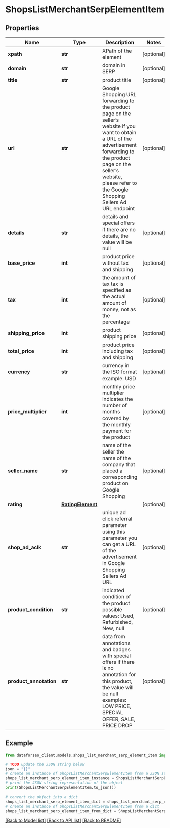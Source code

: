 # ShopsListMerchantSerpElementItem


## Properties

Name | Type | Description | Notes
------------ | ------------- | ------------- | -------------
**xpath** | **str** | XPath of the element | [optional] 
**domain** | **str** | domain in SERP | [optional] 
**title** | **str** | product title | [optional] 
**url** | **str** | Google Shopping URL forwarding to the product page on the seller’s website if you want to obtain a URL of the advertisement forwarding to the product page on the seller’s website, please refer to the Google Shopping Sellers Ad URL endpoint | [optional] 
**details** | **str** | details and special offers if there are no details, the value will be null | [optional] 
**base_price** | **int** | product price without tax and shipping | [optional] 
**tax** | **int** | the amount of tax tax is specified as the actual amount of money, not as the percentage | [optional] 
**shipping_price** | **int** | product shipping price | [optional] 
**total_price** | **int** | product price including tax and shipping | [optional] 
**currency** | **str** | currency in the ISO format example: USD | [optional] 
**price_multiplier** | **int** | monthly price multiplier indicates the number of months covered by the monthly payment for the product | [optional] 
**seller_name** | **str** | name of the seller the name of the company that placed a corresponding product on Google Shopping | [optional] 
**rating** | [**RatingElement**](RatingElement.md) |  | [optional] 
**shop_ad_aclk** | **str** | unique ad click referral parameter using this parameter you can get a URL of the advertisement in Google Shopping Sellers Ad URL | [optional] 
**product_condition** | **str** | indicated condition of the product possible values: Used, Refurbished, New, null | [optional] 
**product_annotation** | **str** | data from annotations and badges with special offers if there is no annotation for this product, the value will be null examples: LOW PRICE, SPECIAL OFFER, SALE, PRICE DROP | [optional] 

## Example

```python
from dataforseo_client.models.shops_list_merchant_serp_element_item import ShopsListMerchantSerpElementItem

# TODO update the JSON string below
json = "{}"
# create an instance of ShopsListMerchantSerpElementItem from a JSON string
shops_list_merchant_serp_element_item_instance = ShopsListMerchantSerpElementItem.from_json(json)
# print the JSON string representation of the object
print(ShopsListMerchantSerpElementItem.to_json())

# convert the object into a dict
shops_list_merchant_serp_element_item_dict = shops_list_merchant_serp_element_item_instance.to_dict()
# create an instance of ShopsListMerchantSerpElementItem from a dict
shops_list_merchant_serp_element_item_from_dict = ShopsListMerchantSerpElementItem.from_dict(shops_list_merchant_serp_element_item_dict)
```
[[Back to Model list]](../README.md#documentation-for-models) [[Back to API list]](../README.md#documentation-for-api-endpoints) [[Back to README]](../README.md)


